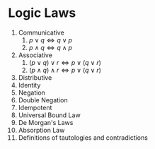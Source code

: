 # Logic Laws

1. Communicative
	1. $p\lor q\iff q\lor p$
	2. $p\land q\iff q\land p$
2. Associative
	1. $(p\lor q)\lor r\iff p\lor (q\lor r)$
	2. $(p\land q)\land r\iff p\lor (q\lor r)$
3. Distributive
4. Identity
5. Negation
6. Double Negation
7. Idempotent
8. Universal Bound Law
9. De Morgan's Laws
10. Absorption Law
11. Definitions of tautologies and contradictions